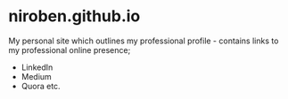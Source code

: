 # niroben.github.io

My personal site which outlines my professional profile - contains links to my professional online presence; 

- LinkedIn
- Medium
- Quora
etc. 
